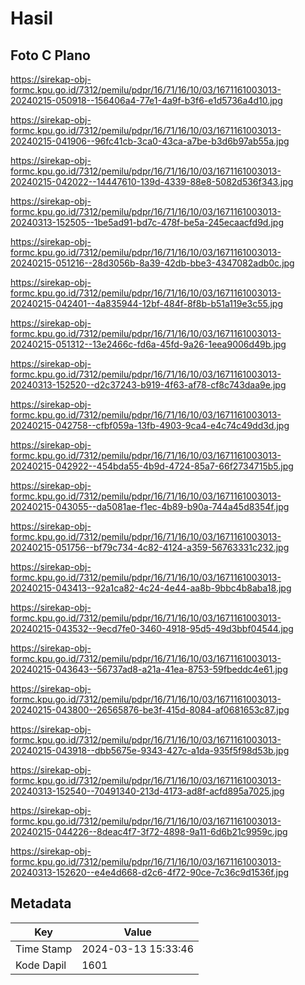 # Hasil

## Foto C Plano

https://sirekap-obj-formc.kpu.go.id/7312/pemilu/pdpr/16/71/16/10/03/1671161003013-20240215-050918--156406a4-77e1-4a9f-b3f6-e1d5736a4d10.jpg

https://sirekap-obj-formc.kpu.go.id/7312/pemilu/pdpr/16/71/16/10/03/1671161003013-20240215-041906--96fc41cb-3ca0-43ca-a7be-b3d6b97ab55a.jpg

https://sirekap-obj-formc.kpu.go.id/7312/pemilu/pdpr/16/71/16/10/03/1671161003013-20240215-042022--14447610-139d-4339-88e8-5082d536f343.jpg

https://sirekap-obj-formc.kpu.go.id/7312/pemilu/pdpr/16/71/16/10/03/1671161003013-20240313-152505--1be5ad91-bd7c-478f-be5a-245ecaacfd9d.jpg

https://sirekap-obj-formc.kpu.go.id/7312/pemilu/pdpr/16/71/16/10/03/1671161003013-20240215-051216--28d3056b-8a39-42db-bbe3-4347082adb0c.jpg

https://sirekap-obj-formc.kpu.go.id/7312/pemilu/pdpr/16/71/16/10/03/1671161003013-20240215-042401--4a835944-12bf-484f-8f8b-b51a119e3c55.jpg

https://sirekap-obj-formc.kpu.go.id/7312/pemilu/pdpr/16/71/16/10/03/1671161003013-20240215-051312--13e2466c-fd6a-45fd-9a26-1eea9006d49b.jpg

https://sirekap-obj-formc.kpu.go.id/7312/pemilu/pdpr/16/71/16/10/03/1671161003013-20240313-152520--d2c37243-b919-4f63-af78-cf8c743daa9e.jpg

https://sirekap-obj-formc.kpu.go.id/7312/pemilu/pdpr/16/71/16/10/03/1671161003013-20240215-042758--cfbf059a-13fb-4903-9ca4-e4c74c49dd3d.jpg

https://sirekap-obj-formc.kpu.go.id/7312/pemilu/pdpr/16/71/16/10/03/1671161003013-20240215-042922--454bda55-4b9d-4724-85a7-66f2734715b5.jpg

https://sirekap-obj-formc.kpu.go.id/7312/pemilu/pdpr/16/71/16/10/03/1671161003013-20240215-043055--da5081ae-f1ec-4b89-b90a-744a45d8354f.jpg

https://sirekap-obj-formc.kpu.go.id/7312/pemilu/pdpr/16/71/16/10/03/1671161003013-20240215-051756--bf79c734-4c82-4124-a359-56763331c232.jpg

https://sirekap-obj-formc.kpu.go.id/7312/pemilu/pdpr/16/71/16/10/03/1671161003013-20240215-043413--92a1ca82-4c24-4e44-aa8b-9bbc4b8aba18.jpg

https://sirekap-obj-formc.kpu.go.id/7312/pemilu/pdpr/16/71/16/10/03/1671161003013-20240215-043532--9ecd7fe0-3460-4918-95d5-49d3bbf04544.jpg

https://sirekap-obj-formc.kpu.go.id/7312/pemilu/pdpr/16/71/16/10/03/1671161003013-20240215-043643--56737ad8-a21a-41ea-8753-59fbeddc4e61.jpg

https://sirekap-obj-formc.kpu.go.id/7312/pemilu/pdpr/16/71/16/10/03/1671161003013-20240215-043800--26565876-be3f-415d-8084-af0681653c87.jpg

https://sirekap-obj-formc.kpu.go.id/7312/pemilu/pdpr/16/71/16/10/03/1671161003013-20240215-043918--dbb5675e-9343-427c-a1da-935f5f98d53b.jpg

https://sirekap-obj-formc.kpu.go.id/7312/pemilu/pdpr/16/71/16/10/03/1671161003013-20240313-152540--70491340-213d-4173-ad8f-acfd895a7025.jpg

https://sirekap-obj-formc.kpu.go.id/7312/pemilu/pdpr/16/71/16/10/03/1671161003013-20240215-044226--8deac4f7-3f72-4898-9a11-6d6b21c9959c.jpg

https://sirekap-obj-formc.kpu.go.id/7312/pemilu/pdpr/16/71/16/10/03/1671161003013-20240313-152620--e4e4d668-d2c6-4f72-90ce-7c36c9d1536f.jpg


## Metadata

| Key        | Value               |
| ---------- | ------------------- |
| Time Stamp | 2024-03-13 15:33:46 |
| Kode Dapil | 1601                |



